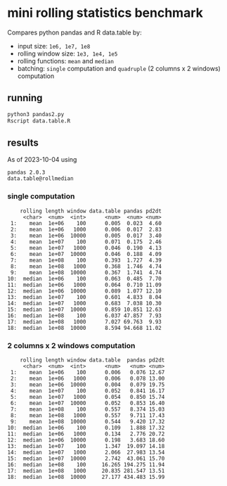 
# mini rolling statistics benchmark

Compares python pandas and R data.table by:

- input size: `1e6, 1e7, 1e8`
- rolling window size: `1e3, 1e4, 1e5`
- rolling functions: `mean` and `median`
- batching: `single` computation and `quadruple` (2 columns x 2 windows) computation

## running

```sh
python3 pandas2.py
Rscript data.table.R
```

## results

As of 2023-10-04 using

```
pandas 2.0.3
data.table@rollmedian
```

### single computation

```
    rolling length window data.table pandas pd2dt
     <char>  <num>  <int>      <num>  <num> <num>
 1:    mean  1e+06    100      0.005  0.023  4.60
 2:    mean  1e+06   1000      0.006  0.017  2.83
 3:    mean  1e+06  10000      0.005  0.017  3.40
 4:    mean  1e+07    100      0.071  0.175  2.46
 5:    mean  1e+07   1000      0.046  0.190  4.13
 6:    mean  1e+07  10000      0.046  0.188  4.09
 7:    mean  1e+08    100      0.393  1.727  4.39
 8:    mean  1e+08   1000      0.368  1.746  4.74
 9:    mean  1e+08  10000      0.367  1.741  4.74
10:  median  1e+06    100      0.063  0.485  7.70
11:  median  1e+06   1000      0.064  0.710 11.09
12:  median  1e+06  10000      0.089  1.077 12.10
13:  median  1e+07    100      0.601  4.833  8.04
14:  median  1e+07   1000      0.683  7.038 10.30
15:  median  1e+07  10000      0.859 10.851 12.63
16:  median  1e+08    100      6.037 47.857  7.93
17:  median  1e+08   1000      7.027 69.763  9.93
18:  median  1e+08  10000      8.594 94.668 11.02
```

### 2 columns x 2 windows computation

```
    rolling length window data.table  pandas pd2dt
     <char>  <num>  <int>      <num>   <num> <num>
 1:    mean  1e+06    100      0.006   0.076 12.67
 2:    mean  1e+06   1000      0.006   0.078 13.00
 3:    mean  1e+06  10000      0.004   0.079 19.75
 4:    mean  1e+07    100      0.052   0.841 16.17
 5:    mean  1e+07   1000      0.054   0.850 15.74
 6:    mean  1e+07  10000      0.052   0.853 16.40
 7:    mean  1e+08    100      0.557   8.374 15.03
 8:    mean  1e+08   1000      0.557   9.711 17.43
 9:    mean  1e+08  10000      0.544   9.420 17.32
10:  median  1e+06    100      0.109   1.888 17.32
11:  median  1e+06   1000      0.134   2.776 20.72
12:  median  1e+06  10000      0.198   3.683 18.60
13:  median  1e+07    100      1.347  19.097 14.18
14:  median  1e+07   1000      2.066  27.983 13.54
15:  median  1e+07  10000      2.742  43.061 15.70
16:  median  1e+08    100     16.265 194.275 11.94
17:  median  1e+08   1000     20.835 281.547 13.51
18:  median  1e+08  10000     27.177 434.483 15.99
```
